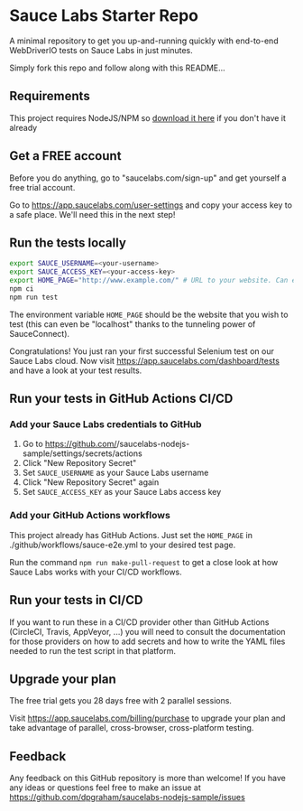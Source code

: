 # Sauce Labs Starter Repo

A minimal repository to get you up-and-running quickly with end-to-end WebDriverIO tests on Sauce Labs in just minutes.

Simply fork this repo and follow along with this README...

## Requirements

This project requires NodeJS/NPM so [download it here](https://nodejs.dev/) if you don't have it already

## Get a FREE account

Before you do anything, go to "saucelabs.com/sign-up" and get yourself a free trial account.

Go to https://app.saucelabs.com/user-settings and copy your access key to a safe place. We'll need this in the next step!

## Run the tests locally

```bash
export SAUCE_USERNAME=<your-username>
export SAUCE_ACCESS_KEY=<your-access-key>
export HOME_PAGE="http://www.example.com/" # URL to your website. Can even be 'localhost'
npm ci
npm run test
```

The environment variable `HOME_PAGE` should be the website that you wish to test (this can even be "localhost" thanks to the tunneling power of SauceConnect).

Congratulations! You just ran your first successful Selenium test on our Sauce Labs cloud. Now visit https://app.saucelabs.com/dashboard/tests and have a look at your test results.

## Run your tests in GitHub Actions CI/CD

### Add your Sauce Labs credentials to GitHub
1. Go to https://github.com/<your-organization>/saucelabs-nodejs-sample/settings/secrets/actions
1. Click "New Repository Secret"
1. Set `SAUCE_USERNAME` as your Sauce Labs username
1. Click "New Repository Secret" again
1. Set `SAUCE_ACCESS_KEY` as your Sauce Labs access key

### Add your GitHub Actions workflows

This project already has GitHub Actions. Just set the `HOME_PAGE` in ./github/workflows/sauce-e2e.yml to your desired test page.

Run the command `npm run make-pull-request` to get a close look at how Sauce Labs works with your CI/CD workflows.

## Run your tests in CI/CD

If you want to run these in a CI/CD provider other than GitHub Actions (CircleCI, Travis, AppVeyor, ...) you will need to consult the documentation for those providers on how to add secrets and how to write the YAML files needed to run the test script in that platform.

## Upgrade your plan

The free trial gets you 28 days free with 2 parallel sessions. 

Visit https://app.saucelabs.com/billing/purchase to upgrade your plan and take advantage of parallel, cross-browser, cross-platform testing.

## Feedback

Any feedback on this GitHub repository is more than welcome! If you have any ideas or questions feel free to make an issue at https://github.com/dpgraham/saucelabs-nodejs-sample/issues
